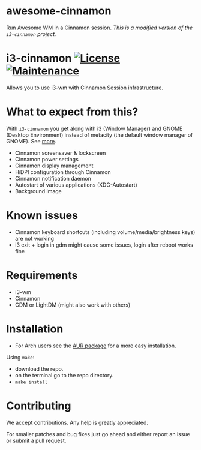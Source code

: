 # awesome-cinnamon

Run Awesome WM in a Cinnamon session.
*This is a modified version of the `i3-cinnamon` project.*


# i3-cinnamon [![License](http://img.shields.io/badge/license-MIT-blue.svg?style=flat)](http://choosealicense.com/licenses/mit/) [![Maintenance](https://img.shields.io/maintenance/yes/2019.svg)]()

Allows you to use i3-wm with Cinnamon Session infrastructure.

# What to expect from this?

With `i3-cinnamon` you get along with i3 (Window Manager) and GNOME (Desktop Environment) instead of metacity (the default window manager of GNOME).
See [more](https://github.com/lvillani/i3-gnome/issues/10).

- Cinnamon screensaver & lockscreen
- Cinnamon power settings
- Cinnamon display management
- HiDPI configuration through Cinnamon
- Cinnamon notification daemon
- Autostart of various applications (XDG-Autostart)
- Background image

# Known issues
- Cinnamon keyboard shortcuts (including volume/media/brightness keys) are not working
- i3 exit + login in gdm might cause some issues, login after reboot works fine

# Requirements
* i3-wm
* Cinnamon
* GDM or LightDM (might also work with others)

# Installation
* For Arch users see the [AUR package](https://aur.archlinux.org/packages/i3-cinnamon-git/) for a more easy installation.

Using `make`:
* download the repo.
* on the terminal go to the repo directory.
* `make install`

# Contributing
We accept contributions. Any help is greatly appreciated.

For smaller patches and bug fixes just go ahead and either report an issue or submit a pull
request.

